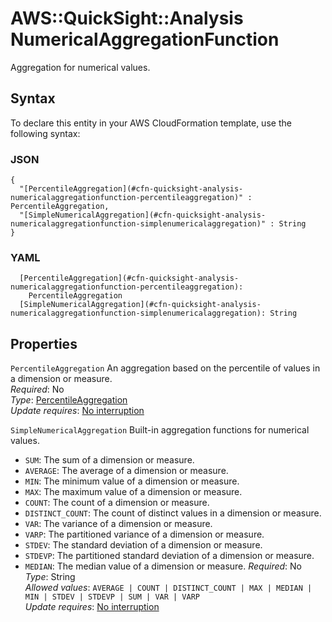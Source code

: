 # AWS::QuickSight::Analysis NumericalAggregationFunction<a name="aws-properties-quicksight-analysis-numericalaggregationfunction"></a>

Aggregation for numerical values\.

## Syntax<a name="aws-properties-quicksight-analysis-numericalaggregationfunction-syntax"></a>

To declare this entity in your AWS CloudFormation template, use the following syntax:

### JSON<a name="aws-properties-quicksight-analysis-numericalaggregationfunction-syntax.json"></a>

```
{
  "[PercentileAggregation](#cfn-quicksight-analysis-numericalaggregationfunction-percentileaggregation)" : PercentileAggregation,
  "[SimpleNumericalAggregation](#cfn-quicksight-analysis-numericalaggregationfunction-simplenumericalaggregation)" : String
}
```

### YAML<a name="aws-properties-quicksight-analysis-numericalaggregationfunction-syntax.yaml"></a>

```
  [PercentileAggregation](#cfn-quicksight-analysis-numericalaggregationfunction-percentileaggregation):
    PercentileAggregation
  [SimpleNumericalAggregation](#cfn-quicksight-analysis-numericalaggregationfunction-simplenumericalaggregation): String
```

## Properties<a name="aws-properties-quicksight-analysis-numericalaggregationfunction-properties"></a>

`PercentileAggregation` <a name="cfn-quicksight-analysis-numericalaggregationfunction-percentileaggregation"></a>
An aggregation based on the percentile of values in a dimension or measure\.  
_Required_: No  
_Type_: [PercentileAggregation](aws-properties-quicksight-analysis-percentileaggregation.md)  
_Update requires_: [No interruption](https://docs.aws.amazon.com/AWSCloudFormation/latest/UserGuide/using-cfn-updating-stacks-update-behaviors.html#update-no-interrupt)

`SimpleNumericalAggregation` <a name="cfn-quicksight-analysis-numericalaggregationfunction-simplenumericalaggregation"></a>
Built\-in aggregation functions for numerical values\.

- `SUM`: The sum of a dimension or measure\.
- `AVERAGE`: The average of a dimension or measure\.
- `MIN`: The minimum value of a dimension or measure\.
- `MAX`: The maximum value of a dimension or measure\.
- `COUNT`: The count of a dimension or measure\.
- `DISTINCT_COUNT`: The count of distinct values in a dimension or measure\.
- `VAR`: The variance of a dimension or measure\.
- `VARP`: The partitioned variance of a dimension or measure\.
- `STDEV`: The standard deviation of a dimension or measure\.
- `STDEVP`: The partitioned standard deviation of a dimension or measure\.
- `MEDIAN`: The median value of a dimension or measure\.
  _Required_: No  
  _Type_: String  
  _Allowed values_: `AVERAGE | COUNT | DISTINCT_COUNT | MAX | MEDIAN | MIN | STDEV | STDEVP | SUM | VAR | VARP`  
  _Update requires_: [No interruption](https://docs.aws.amazon.com/AWSCloudFormation/latest/UserGuide/using-cfn-updating-stacks-update-behaviors.html#update-no-interrupt)
